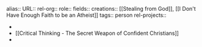 alias::
URL::
rel-org::
role::
fields::
creations:: [[Stealing from God]], [[I Don't Have Enough Faith to be an Atheist]] 
tags:: person
rel-projects::


-
- [[Critical Thinking - The Secret Weapon of Confident Christians]]
-